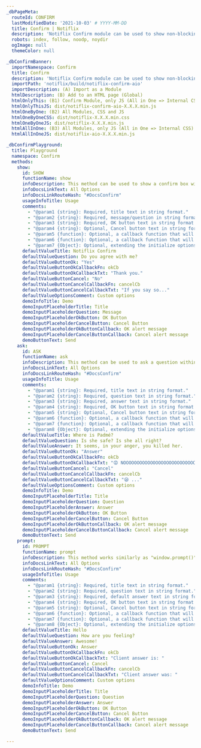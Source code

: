 ```yaml
---
_dbPageMeta:
  routeId: CONFIRM
  lastModifiedDate: '2021-10-03' # YYYY-MM-DD
  title: Confirm | Notiflix
  description: 'Notiflix Confirm module can be used to show non-blocking confirm/prompt boxes. This module includes 3 types of confirm/prompt: "Show", "Ask", and "Prompt". An additional question can be asked within the prompt box if using the "Ask" and/or "Prompt" ones unlike the "Show" one.'
  robots: index, follow, noodp, noydir
  ogImage: null
  themeColor: null

_dbConfirmBanner:
  importNamespace: Confirm
  title: Confirm
  description: 'Notiflix Confirm module can be used to show non-blocking confirm/prompt boxes. This module includes 3 types of confirm/prompt: "Show", "Ask", and "Prompt". An additional question can be asked within the prompt box if using the "Ask" and/or "Prompt" ones unlike the "Show" one.'
  importPath: 'notiflix/build/notiflix-confirm-aio'
  importDescription: (A) Import as a Module
  htmlDescription: (B) Add to an HTML page (Global)
  htmlOnlyThis: (B1) Confirm Module, only JS (All in One => Internal CSS)
  htmlOnlyThisJS: dist/notiflix-confirm-aio-X.X.X.min.js
  htmlOneByOne: (B2) All Modules, CSS and JS
  htmlOneByOneCSS: dist/notiflix-X.X.X.min.css
  htmlOneByOneJS: dist/notiflix-X.X.X.min.js
  htmlAllInOne: (B3) All Modules, only JS (All in One => Internal CSS)
  htmlAllInOneJS: dist/notiflix-aio-X.X.X.min.js

_dbConfirmPlayground:
  title: Playground
  namespace: Confirm
  methods:
    show:
      id: SHOW
      functionName: show
      infoDescription: This method can be used to show a confirm box with info, and take the custom actions via the callback functions. <br/><br/>The title, the message/question, the OK button text, and the Cancel button text are the first four parameters in string format. The fifth and the sixth parameters are callback functions that are related to the OK and the Cancel button elements in order. The seventh and last parameter is the options parameter that extending the initialize options with the new options for each confirm box. Whether these parameters are Required or Optional is explained in the comments below.
      infoDocsLinkText: All Options
      infoDocsLinkRouteHash: "#DocsConfirm"
      usageInfoTitle: Usage
      comments:
        - "@param1 {string}: Required, title text in string format."
        - "@param2 {string}: Required, message/question in string format."
        - "@param3 {string}: Required, OK button text in string format."
        - "@param4 {string}: Optional, Cancel button text in string format."
        - "@param5 {function}: Optional, a callback function that will be called when the OK button element has been clicked."
        - "@param6 {function}: Optional, a callback function that will be called when the Cancel button element has been clicked."
        - "@param7 {Object}: Optional, extending the initialize options with new the options for each confirm box."
      defaultValueTitle: Notiflix Confirm
      defaultValueQuestion: Do you agree with me?
      defaultValueButtonOk: "Yes"
      defaultValueButtonOkCallbackFn: okCb
      defaultValueButtonOkCallbackTxt: "Thank you."
      defaultValueButtonCancel: "No"
      defaultValueButtonCancelCallbackFn: cancelCb
      defaultValueButtonCancelCallbackTxt: "If you say so..."
      defaultValueOptionsComment: Custom options
      demoInfoTitle: Demo
      demoInputPlaceholderTitle: Title
      demoInputPlaceholderQuestion: Message
      demoInputPlaceholderOkButton: OK Button
      demoInputPlaceholderCancelButton: Cancel Button
      demoInputPlaceholderOkButtonCallback: OK alert message
      demoInputPlaceholderCancelButtonCallback: Cancel alert message
      demoButtonText: Send
    ask:
      id: ASK
      functionName: ask
      infoDescription: This method can be used to ask a question within a confirm box. The confirm box doesn't remove till the client gives the correct answer. Or, the client can click on the cancel button to close/remove the confirm box as well. <br/><br/>The title, the question, the answer to the question, the OK button text, and the Cancel button text are the first fifth parameters in string format. The sixth and the seventh parameters are callback functions that are related to the OK and the Cancel button elements in order. The eighth and last parameter is the options parameter that extending the initialize options with the new options for each confirm box. Whether these parameters are Required or Optional is explained in the comments below.
      infoDocsLinkText: All Options
      infoDocsLinkRouteHash: "#DocsConfirm"
      usageInfoTitle: Usage
      comments:
        - "@param1 {string}: Required, title text in string format."
        - "@param2 {string}: Required, question text in string format."
        - "@param3 {string}: Required, answer text in string format."
        - "@param4 {string}: Required, OK button text in string format."
        - "@param5 {string}: Optional, Cancel button text in string format."
        - "@param6 {function}: Optional, a callback function that will be called when the OK button element has been clicked."
        - "@param7 {function}: Optional, a callback function that will be called when the Cancel button element has been clicked."
        - "@param8 {Object}: Optional, extending the initialize options with new the options for each confirm box."
      defaultValueTitle: Where is Padmé?
      defaultValueQuestion: Is she safe? Is she all right?
      defaultValueAnswer: It seems, in your anger, you killed her.
      defaultValueButtonOk: "Answer"
      defaultValueButtonOkCallbackFn: okCb
      defaultValueButtonOkCallbackTxt: "😡 NOOOOOOOOOOOOOOOOOOOOOOOOOOOOOOO!!!"
      defaultValueButtonCancel: "Cancel"
      defaultValueButtonCancelCallbackFn: cancelCb
      defaultValueButtonCancelCallbackTxt: "😪 ..."
      defaultValueOptionsComment: Custom options
      demoInfoTitle: Demo
      demoInputPlaceholderTitle: Title
      demoInputPlaceholderQuestion: Question
      demoInputPlaceholderAnswer: Answer
      demoInputPlaceholderOkButton: OK Button
      demoInputPlaceholderCancelButton: Cancel Button
      demoInputPlaceholderOkButtonCallback: OK alert message
      demoInputPlaceholderCancelButtonCallback: Cancel alert message
      demoButtonText: Send
    prompt:
      id: PROMPT
      functionName: prompt
      infoDescription: This method works similarly as "window.prompt()". The client doesn't have to type a correct answer to the input element to proceed unlike the "ask()" method. The client answer passes to the callback functions as a parameter and this parameter is always a string. <br/><br/>The title, the question, the default answer to the question, the OK button text, and the Cancel button text are the first fifth parameters in string format. The sixth and the seventh parameters are callback functions that are related to the OK and the Cancel button elements in order. The eighth and last parameter is the options parameter that extending the initialize options with the new options for each confirm box. Whether these parameters are Required or Optional is explained in the comments below.
      infoDocsLinkText: All Options
      infoDocsLinkRouteHash: "#DocsConfirm"
      usageInfoTitle: Usage
      comments:
        - "@param1 {string}: Required, title text in string format."
        - "@param2 {string}: Required, question text in string format."
        - "@param3 {string}: Required, default answer text in string format. An empty string can be used as well."
        - "@param4 {string}: Required, OK button text in string format."
        - "@param5 {string}: Optional, Cancel button text in string format."
        - "@param6 {function}: Optional, a callback function that will be called when the OK button element has been clicked."
        - "@param7 {function}: Optional, a callback function that will be called when the Cancel button element has been clicked."
        - "@param8 {Object}: Optional, extending the initialize options with new the options for each confirm box."
      defaultValueTitle: Hello
      defaultValueQuestion: How are you feeling?
      defaultValueAnswer: Awesome!
      defaultValueButtonOk: Answer
      defaultValueButtonOkCallbackFn: okCb
      defaultValueButtonOkCallbackTxt: "Client answer is: "
      defaultValueButtonCancel: Cancel
      defaultValueButtonCancelCallbackFn: cancelCb
      defaultValueButtonCancelCallbackTxt: "Client answer was: "
      defaultValueOptionsComment: Custom options
      demoInfoTitle: Demo
      demoInputPlaceholderTitle: Title
      demoInputPlaceholderQuestion: Question
      demoInputPlaceholderAnswer: Answer
      demoInputPlaceholderOkButton: OK Button
      demoInputPlaceholderCancelButton: Cancel Button
      demoInputPlaceholderOkButtonCallback: OK alert message
      demoInputPlaceholderCancelButtonCallback: Cancel alert message
      demoButtonText: Send

---
```

